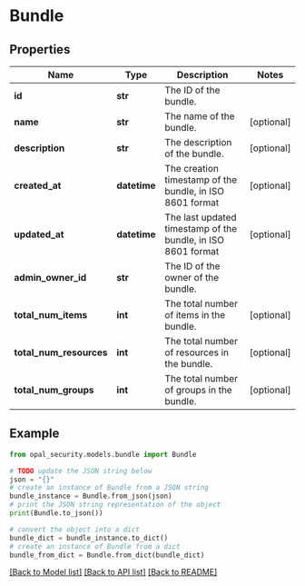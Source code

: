 # Bundle


## Properties

Name | Type | Description | Notes
------------ | ------------- | ------------- | -------------
**id** | **str** | The ID of the bundle. | 
**name** | **str** | The name of the bundle. | [optional] 
**description** | **str** | The description of the bundle. | [optional] 
**created_at** | **datetime** | The creation timestamp of the bundle, in ISO 8601 format | [optional] 
**updated_at** | **datetime** | The last updated timestamp of the bundle, in ISO 8601 format | [optional] 
**admin_owner_id** | **str** | The ID of the owner of the bundle. | 
**total_num_items** | **int** | The total number of items in the bundle. | [optional] 
**total_num_resources** | **int** | The total number of resources in the bundle. | [optional] 
**total_num_groups** | **int** | The total number of groups in the bundle. | [optional] 

## Example

```python
from opal_security.models.bundle import Bundle

# TODO update the JSON string below
json = "{}"
# create an instance of Bundle from a JSON string
bundle_instance = Bundle.from_json(json)
# print the JSON string representation of the object
print(Bundle.to_json())

# convert the object into a dict
bundle_dict = bundle_instance.to_dict()
# create an instance of Bundle from a dict
bundle_from_dict = Bundle.from_dict(bundle_dict)
```
[[Back to Model list]](../README.md#documentation-for-models) [[Back to API list]](../README.md#documentation-for-api-endpoints) [[Back to README]](../README.md)


